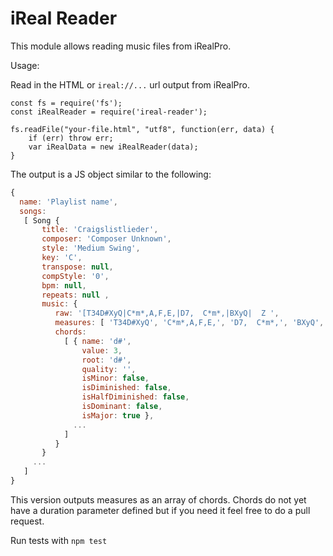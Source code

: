 # iReal Reader

This module allows reading music files from iRealPro.

Usage:

Read in the HTML or `ireal://...` url output from iRealPro.

```
const fs = require('fs');
const iRealReader = require('ireal-reader');

fs.readFile("your-file.html", "utf8", function(err, data) {
    if (err) throw err;
    var iRealData = new iRealReader(data);
}
```

The output is a JS object similar to the following:

``` javascript
{
  name: 'Playlist name',
  songs:
   [ Song {
       title: 'Craigslistlieder',
       composer: 'Composer Unknown',
       style: 'Medium Swing',
       key: 'C',
       transpose: null,
       compStyle: '0',
       bpm: null,
       repeats: null ,
       music: {
          raw: '[T34D#XyQ|C*m*,A,F,E,|D7,  C*m*,|BXyQ|  Z ',
          measures: [ 'T34D#XyQ', 'C*m*,A,F,E,', 'D7,  C*m*,', 'BXyQ', '  Z ' ],
          chords:
            [ { name: 'd#',
                value: 3,
                root: 'd#',
                quality: '',
                isMinor: false,
                isDiminished: false,
                isHalfDiminished: false,
                isDominant: false,
                isMajor: true },
              ...
            ]
          }
       }
     ...
   ]
}
```

This version outputs measures as an array of chords. Chords do not yet have a duration parameter defined but if you need it feel free to do a pull request.

Run tests with `npm test`